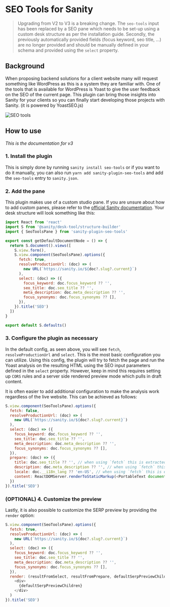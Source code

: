 # SEO Tools for Sanity

> Upgrading from V2 to V3 is a breaking change. The `seo-tools` input has been replaced by a SEO pane which needs to be set-up using a custom desk structure as per the installation guide. Secondly, the previously automatically provided fields (focus keyword, seo title, ...) are no longer provided and should be manually defined in your schema and provided using the `select` property.

## Background
When proposing backend solutions for a client website many will request something like WordPress as this is a system they are familiar with. One of the tools that is available for WordPress is Yoast to give the user feedback on the SEO of the current page. This plugin can bring those insights into Sanity for your clients so you can finally start developing those projects with Sanity. (it is powered by YoastSEO.js)  

![SEO tools](https://raw.githubusercontent.com/LiamMartens/sanity-plugin-seo-tools/master/doc/img/plugin.gif)

## How to use
*This is the documentation for v3*

### 1. Install the plugin
This is simply done by running `sanity install seo-tools` or if you want to do it manually, you can also run `yarn add sanity-plugin-seo-tools` and add the `seo-tools` entry to `sanity.json`.

### 2. Add the pane
This plugin makes use of a custom studio pane. If you are unsure about how to add custom panes, please refer to the [official Sanity documentation](https://www.sanity.io/docs/create-custom-document-views-with-structure-builder).
Your desk structure will look something like this:

```js
import React from 'react'
import S from '@sanity/desk-tool/structure-builder'
import { SeoToolsPane } from 'sanity-plugin-seo-tools'

export const getDefaultDocumentNode = () => {
  return S.document().views([
    S.view.form(),
    S.view.component(SeoToolsPane).options({
      fetch: true,
      resolveProductionUrl: (doc) => (
        new URL(`https://sanity.io/${doc?.slug?.current}`)
      ),
      select: (doc) => ({
        focus_keyword: doc.focus_keyword ?? '',
        seo_title: doc.seo_title ?? '',
        meta_description: doc.meta_description ?? '',
        focus_synonyms: doc.focus_synonyms ?? [],
      }),
    }).title('SEO')
  ])
}

export default S.defaults()
```

### 3. Configure the plugin as necessary
In the default config, as seen above, you will see `fetch`, `resolveProductionUrl` and `select`. This is the most basic configuration you can utilize.
Using this config, the plugin will try to fetch the page and run the Yoast analysis on the resulting HTML using the SEO input parameters defined in the `select` property.
However, keep in mind this requires setting up `CORS` rules and a server side rendered preview mode which pulls in draft content.

It is often easier to add additional configuration to make the analysis work regardless of the live website. This can be achieved as follows:
```js
S.view.component(SeoToolsPane).options({
  fetch: false,
  resolveProductionUrl: (doc) => (
    new URL(`https://sanity.io/${doc?.slug?.current}`)
  ),
  select: (doc) => ({
    focus_keyword: doc.focus_keyword ?? '',
    seo_title: doc.seo_title ?? '',
    meta_description: doc.meta_description ?? '',
    focus_synonyms: doc.focus_synonyms ?? [],
  }),
  prepare: (doc) => ({
    title: doc.seo_title ?? '', // when using `fetch` this is extracted from the <title> tag
    description: doc.meta_description ?? '', // when using `fetch` this is extracted from the <meta name="description" /> tag
    locale: doc.__i18n_lang ?? 'en-US', // when using `fetch` this is extracted from the `lang` attribute of the root tag
    content: ReactDOMServer.renderToStaticMarkup(<PortableText document={doc.content} />), // when using `fetch` this is extracted from `body`. This does not need to be an exact copy of your live website, but should match the semantic structure for proper analysis
  })
}).title('SEO')
```

### (OPTIONAL) 4. Customize the preview
Lastly, it is also possible to customize the SERP preview by providing the `render` option:
```js
S.view.component(SeoToolsPane).options({
  fetch: true,
  resolveProductionUrl: (doc) => (
    new URL(`https://sanity.io/${doc?.slug?.current}`)
  ),
  select: (doc) => ({
    focus_keyword: doc.focus_keyword ?? '',
    seo_title: doc.seo_title ?? '',
    meta_description: doc.meta_description ?? '',
    focus_synonyms: doc.focus_synonyms ?? [],
  }),
  render: (resultFromSelect, resultFromPrepare, defaultSerpPreviewChildren) => (
    <div>
      {defaultSerpPreviewChildren}
    </div>
  )
}).title('SEO')
```